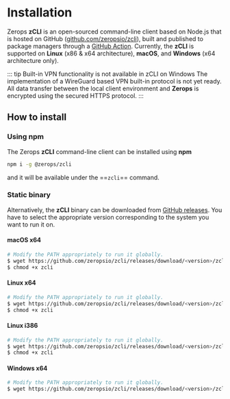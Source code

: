 # Installation

Zerops **zCLI** is an open-sourced command-line client based on Node.js that is hosted on GitHub ([github.com/zeropsio/zcli](https://github.com/zeropsio/zcli)), built and published to package managers through a [GitHub Action](https://github.com/zeropsio/zcli/actions?query=workflow%3A%22Upload+build+asset%22). Currently, the **zCLI** is supported on **Linux** (x86 & x64 architecture), **macOS**, and **Windows** (x64 architecture only).

<!-- markdownlint-disable DOCSMD004 -->
::: tip Built-in VPN functionality is not available in zCLI on Windows
 The implementation of a WireGuard based VPN built-in protocol is not yet ready. All data transfer between the local client environment and **Zerops** is encrypted using the secured HTTPS protocol.
:::
<!-- markdownlint-enable DOCSMD004 -->

## How to install

### Using npm

The Zerops **zCLI** command-line client can be installed using **npm**

```bash
npm i -g @zerops/zcli
```

and it will be available under the ==`zcli`== command.

### Static binary

Alternatively, the **zCLI** binary can be downloaded from [GitHub releases](https://github.com/zeropsio/zcli/releases). You have to select the appropriate version corresponding to the system you want to run it on.

#### macOS x64

```bash
# Modify the PATH appropriately to run it globally.
$ wget https://github.com/zeropsio/zcli/releases/download/<version>/zcli-darwin-amd64 -O zcli
$ chmod +x zcli
```

#### Linux x64

```bash
# Modify the PATH appropriately to run it globally.
$ wget https://github.com/zeropsio/zcli/releases/download/<version>/zcli-linux-amd64 -O zcli
$ chmod +x zcli
```

#### Linux i386

```bash
# Modify the PATH appropriately to run it globally.
$ wget https://github.com/zeropsio/zcli/releases/download/<version>/zcli-linux-i386 -O zcli
$ chmod +x zcli
```

#### Windows x64

```bash
# Modify the PATH appropriately to run it globally.
$ wget https://github.com/zeropsio/zcli/releases/download/<version>/zcli-win-x64.exe -O zcli.exe
```
